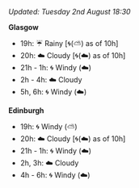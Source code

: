 *Updated: Tuesday 2nd August 18:30*

**Glasgow**

* 19h: :umbrella: Rainy [:cyclone:(:partly_sunny:) as of 10h]
* 20h: :cloud: Cloudy [:cyclone:(:cloud:) as of 10h]
* 21h - 1h: :cyclone: Windy (:cloud:)
* 2h - 4h: :cloud: Cloudy
* 5h, 6h: :cyclone: Windy (:cloud:)

**Edinburgh**

* 19h: :cyclone: Windy (:partly_sunny:)
* 20h: :cloud: Cloudy [:cyclone:(:cloud:) as of 10h]
* 21h - 1h: :cyclone: Windy (:cloud:)
* 2h, 3h: :cloud: Cloudy
* 4h - 6h: :cyclone: Windy (:cloud:)
